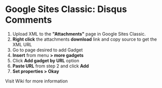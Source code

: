 # Google Sites Classic: Disqus Comments #

1. Upload XML to the **"Attachments"** page in Google Sites Classic.
2. **Right click** the attachments **download** link and copy source to get the XML URL
3. Go to page desired to add Gadget
4. **Insert** from menu **> more gadgets**
6. Click **Add gadget by URL** option
7. **Paste URL** from step 2 and click **Add**
8. **Set properties > Okay**

Visit Wiki for more information
